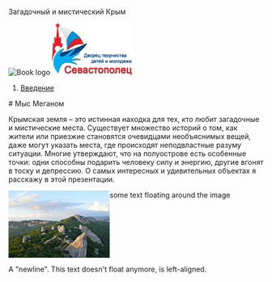 Загадочный и мистический Крым

![Book logo](https://sevastopolets-moskva.ru/images/seva_logo.png)
![logo](/img/seva_logo.png)

1. [Введение](./ta43_intro.svg)

<script src="http://code.jquery.com/jquery-1.4.2.min.js"></script> <script> var x = document.getElementsByClassName("site-footer-credits"); setTimeout(() => { x[0].remove(); }, 10); </script>

<p>
# Мыс Меганом

Крымская земля – это истинная находка для тех, кто любит загадочные и мистические места. Существует множество историй о том, как жители или приезжие становятся очевидцами необъяснимых вещей, даже могут указать места, где происходят неподвластные разуму ситуации. Многие утверждают, что на полуострове есть особенные точки: одни способны подарить человеку силу и энергию, другие вгонят в тоску и депрессию. О самых интересных и удивительных объектах я расскажу в этой презентации.

<img src="/img/1.png" align="left" width="200px"/>
some text floating around the image

<br clear="left"/>

A "newline". This text doesn't float anymore, is left-aligned.
</p>
